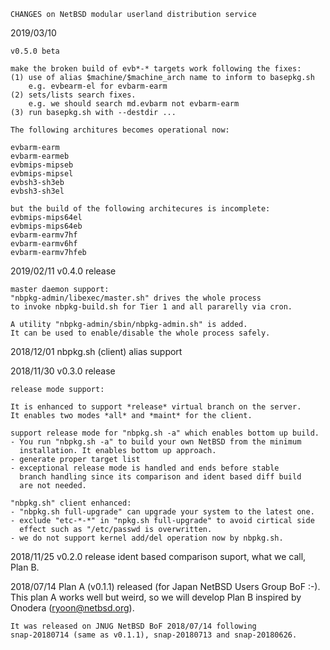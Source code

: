 	CHANGES on NetBSD modular userland distribution service

2019/03/10

    v0.5.0 beta

    make the broken build of evb*-* targets work following the fixes:
    (1) use of alias $machine/$machine_arch name to inform to basepkg.sh
        e.g. evbearm-el for evbarm-earm
    (2) sets/lists search fixes.
        e.g. we should search md.evbarm not evbarm-earm
    (3) run basepkg.sh with --destdir ...

    The following architures becomes operational now:

	evbarm-earm
	evbarm-earmeb
	evbmips-mipseb
	evbmips-mipsel
	evbsh3-sh3eb
	evbsh3-sh3el

    but the build of the following architecures is incomplete:
	evbmips-mips64el
	evbmips-mips64eb
	evbarm-earmv7hf
	evbarm-earmv6hf
	evbarm-earmv7hfeb

2019/02/11
    v0.4.0 release

    master daemon support:
    "nbpkg-admin/libexec/master.sh" drives the whole process
    to invoke nbpkg-build.sh for Tier 1 and all pararelly via cron.

    A utility "nbpkg-admin/sbin/nbpkg-admin.sh" is added.
    It can be used to enable/disable the whole process safely.

2018/12/01
    nbpkg.sh (client) alias support

2018/11/30
    v0.3.0 release

    release mode support:
    
    It is enhanced to support *release* virtual branch on the server.
    It enables two modes *all* and *maint* for the client.
    
    support release mode for "nbpkg.sh -a" which enables bottom up build.
    - You run "nbpkg.sh -a" to build your own NetBSD from the minimum
      installation. It enables bottom up approach.
    - generate proper target list
    - exceptional release mode is handled and ends before stable
      branch handling since its comparison and ident based diff build
      are not needed.

    "nbpkg.sh" client enhanced:
    - "nbpkg.sh full-upgrade" can upgrade your system to the latest one.
    - exclude "etc-*-*" in "npkg.sh full-upgrade" to avoid cirtical side
      effect such as "/etc/passwd is overwritten.
    - we do not support kernel add/del operation now by nbpkg.sh.


2018/11/25
    v0.2.0 release
    ident based comparison suport, what we call, Plan B.
 

2018/07/14
    Plan A (v0.1.1) released (for Japan NetBSD Users Group BoF :-).
    This plan A works well but weird, 
    so we will develop Plan B inspired by Onodera (ryoon@netbsd.org).

    It was released on JNUG NetBSD BoF 2018/07/14 following
    snap-20180714 (same as v0.1.1), snap-20180713 and snap-20180626.
